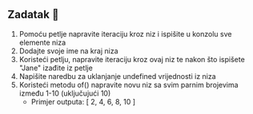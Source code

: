 ## Zadatak 📝

1. Pomoću petlje napravite iteraciju kroz niz i ispišite u konzolu sve elemente niza
2. Dodajte svoje ime na kraj niza
3. Koristeći petlju, napravite iteraciju kroz ovaj niz te nakon što ispišete "Jane" izađite iz petlje
4. Napišite naredbu za uklanjanje undefined vrijednosti iz niza
5. Koristeći metodu of() napravite novu niz sa svim parnim brojevima između 1-10 (uključujući 10)
    - Primjer outputa: [ 2, 4, 6, 8, 10 ]